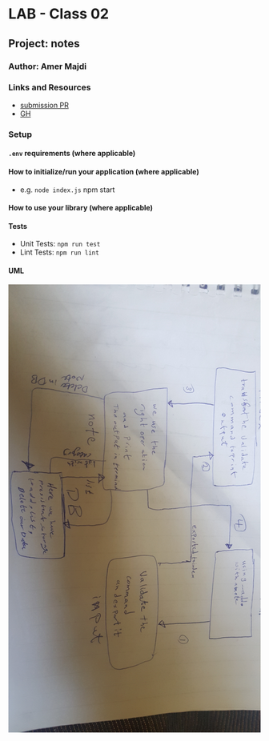 # LAB - Class 02

## Project: notes

### Author: Amer Majdi

### Links and Resources

- [submission PR](https://github.com/Amer-401-advanced-javascript/notes/pull/2)
- [GH]()

### Setup

#### `.env` requirements (where applicable)


#### How to initialize/run your application (where applicable)

- e.g. `node index.js`
npm start

#### How to use your library (where applicable)

#### Tests

- Unit Tests: `npm run test`
- Lint Tests: `npm run lint`

#### UML
![UML](./assets/DBUMl.jpg)
